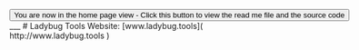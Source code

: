 <span style=display:none; >[You are now in a GitHub source code view - click this link to view the home page]( http://www.ladybug.tools "View file as a web page." ) </span>
<div><input type=button onclick=window.location.href='http://www.ladybug.tools';
value='You are now in the home page view - Click this button to view the read me file and the source code' ></div>
___
# Ladybug Tools Website: [www.ladybug.tools]( http://www.ladybug.tools )
